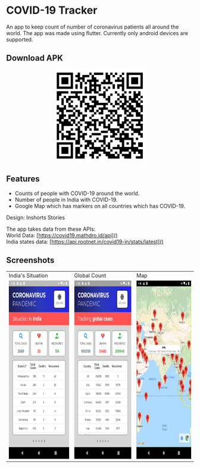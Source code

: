 # COVID-19 Tracker

An app to keep count of number of coronavirus patients all around the world. The app was made using flutter. Currently only android devices are supported.

 ## Download APK
<p align="center">
  <img width="250" height="250" src="images/covid_apk.png">
</p>

## Features
* Counts of people with COVID-19 around the world.
* Number of people in India with COVID-19.
* Google Map which has markers on all countries which has COVID-19.

Design: Inshorts Stories
  
The app takes data from these APIs: <br>
World Data: [https://covid19.mathdro.id/api]() <br>
India states data: [https://api.rootnet.in/covid19-in/stats/latest]()

## Screenshots

<table>
  <tr>
    <td>India's Situation</td>
     <td>Global Count</td>
     <td>Map</td>
  </tr>
  <tr>
    <td><img src="images/india_page.png" width=270 height=480></td>
    <td><img src="images/global_page.png" width=270 height=480></td>
    <td><img src="images/map.png" width=270 height=480></td>
  </tr>
 </table>


